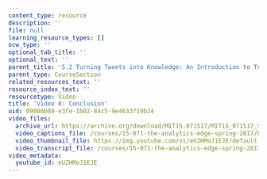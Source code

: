 ```yaml
---
content_type: resource
description: ''
file: null
learning_resource_types: []
ocw_type: ''
optional_tab_title: ''
optional_text: ''
parent_title: '5.2 Turning Tweets into Knowledge: An Introduction to Text Analytics'
parent_type: CourseSection
related_resources_text: ''
resource_index_text: ''
resourcetype: Video
title: 'Video 8: Conclusion'
uid: 09086b89-e3fe-1b02-84c5-9e4633719b24
video_files:
  archive_url: https://archive.org/download/MIT15.071S17/MIT15_071S17_Session_5.2.14_300k.mp4
  video_captions_file: /courses/15-071-the-analytics-edge-spring-2017/b0c56b6227d35a71bb200c59d3cef0f0_eUZHMoJ1EJE.vtt
  video_thumbnail_file: https://img.youtube.com/vi/eUZHMoJ1EJE/default.jpg
  video_transcript_file: /courses/15-071-the-analytics-edge-spring-2017/a5f13f1c32719ce7c80e8c575e4e4a3a_eUZHMoJ1EJE.pdf
video_metadata:
  youtube_id: eUZHMoJ1EJE
---
```

